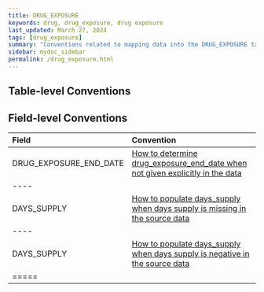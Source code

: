 ```yaml
---
title: DRUG_EXPOSURE
keywords: drug, drug_exposure, drug exposure
last_updated: March 27, 2024
tags: [drug_exposure]
summary: "Conventions related to mapping data into the DRUG_EXPOSURE table."
sidebar: mydoc_sidebar
permalink: /drug_exposure.html
---
```


## Table-level Conventions


## Field-level Conventions

| **Field** | **Convention** |
|:--------|:-------|
| DRUG_EXPOSURE_END_DATE   | [How to determine drug_exposure_end_date when not given explicitly in the data](drug_end_date_not_in_data.html)   |
|----
| DAYS_SUPPLY   | [How to populate days_supply when days supply is missing in the source data](missing_days_supply.html)    |
|----
| DAYS_SUPPLY   | [How to populate days_supply when days supply is negative in the source data](negative_days_supply.html)    |
|=====